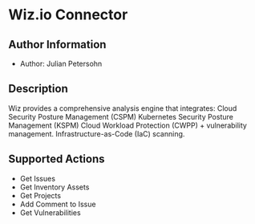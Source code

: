 # Wiz.io Connector

## Author Information
- Author: Julian Petersohn

## Description
Wiz provides a comprehensive analysis engine that integrates: Cloud Security Posture Management (CSPM) Kubernetes Security Posture Management (KSPM) Cloud Workload Protection (CWPP) + vulnerability management. Infrastructure-as-Code (IaC) scanning.

## Supported Actions
- Get Issues
- Get Inventory Assets
- Get Projects
- Add Comment to Issue
- Get Vulnerabilities
